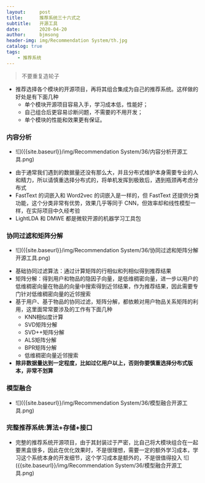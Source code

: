 ```yaml
---
layout:     post
title:      推荐系统三十六式之
subtitle:   开源工具
date:       2020-04-20
author:     bjmsong
header-img: img/Recommendation System/th.jpg
catalog: true
tags:
    - 推荐系统
---
```

>不要重复造轮子

- 推荐选择各个模块的开源项目，再将其组合集成为自己的推荐系统。这样做的好处是有下面几种
    - 单个模块开源项目容易入手，学习成本低，性能好；
    - 自己组合后更容易诊断问题，不需要的不用开发；
    - 单个模块的性能和效果更有保证。

### 内容分析
<ul> 
<li markdown="1">
![]({{site.baseurl}}/img/Recommendation System/36/内容分析开源工具.png) 
</li> 
</ul> 

- 由于通常我们遇到的数据量还没有那么大，并且分布式维护本身需要专业的人和精力，所以请慎重选择分布式的，将单机发挥到极致后，遇到瓶颈再考虑分布式
- FastText 的词嵌入和 Word2vec 的词嵌入是一样的，但 FastText 还提供分类功能，这个分类非常有优势，效果几乎等同于 CNN，但效率却和线性模型一样，在实际项目中久经考验
- LightLDA 和 DMWE 都是微软开源的机器学习工具包

### 协同过滤和矩阵分解
<ul> 
<li markdown="1">
![]({{site.baseurl}}/img/Recommendation System/36/协同过滤和矩阵分解开源工具.png) 
</li> 
</ul> 

- 基础协同过滤算法：通过计算矩阵的行相似和列相似得到推荐结果
- 矩阵分解：得到用户和物品的隐因子向量，是低维稠密向量，进一步以用户的低维稠密向量在物品的向量中搜索得到近邻结果，作为推荐结果，因此需要专门针对低维稠密向量的近邻搜索
- 基于用户、基于物品的协同过滤，矩阵分解，都依赖对用户物品关系矩阵的利用，这里面常常要涉及的工作有下面几种
    - KNN相似度计算
    - SVD矩阵分解
    - SVD++矩阵分解
    - ALS矩阵分解
    - BPR矩阵分解
    - 低维稠密向量近邻搜索
- **除非数据量达到一定程度，比如过亿用户以上，否则你要慎重选择分布式版本，非常不划算**

### 模型融合
<ul> 
<li markdown="1">
![]({{site.baseurl}}/img/Recommendation System/36/模型融合开源工具.png) 
</li> 
</ul> 


### 完整推荐系统:算法+存储+接口
<ul> 
<li markdown="1">
完整的推荐系统开源项目，由于其封装过于严密，比自己将大模块组合在一起要黑盒很多，因此在优化效果时，不是很理想，需要一定的额外学习成本，学习这个系统本身的开发细节，这个学习成本是额外的，不是很值得投入
![]({{site.baseurl}}/img/Recommendation System/36/模型融合开源工具.png) 
</li> 
</ul> 

